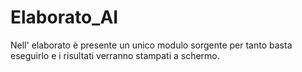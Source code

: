 # Elaborato_AI
Nell' elaborato è presente un unico modulo sorgente per tanto basta eseguirlo e i risultati verranno stampati a schermo.
